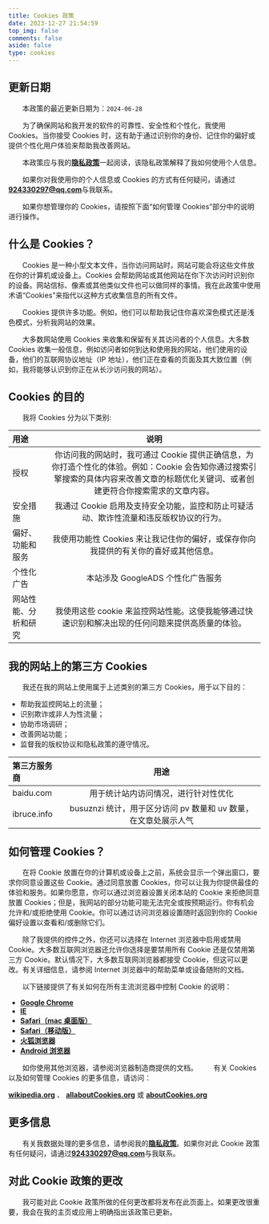 ```yaml
---
title: Cookies 政策
date: 2023-12-27 21:54:59
top_img: false
comments: false
aside: false
type: cookies
---
```


## 更新日期

&emsp;&emsp;本政策的最近更新日期为：`2024-06-28` 

&emsp;&emsp;为了确保网站和我开发的软件的可靠性、安全性和个性化，我使用 Cookies。当你接受 Cookies 时，这有助于通过识别你的身份、记住你的偏好或提供个性化用户体验来帮助我改善网站。

&emsp;&emsp;本政策应与我的[**隐私政策**](/privacy/)一起阅读，该隐私政策解释了我如何使用个人信息。

&emsp;&emsp;如果你对我使用你的个人信息或 Cookies 的方式有任何疑问，请通过[**924330297@qq.com**](mailto:924330297@qq.com)与我联系。

&emsp;&emsp;如果你想管理你的 Cookies，请按照下面“如何管理 Cookies”部分中的说明进行操作。

## 什么是 Cookies？

&emsp;&emsp;Cookies 是一种小型文本文件，当你访问网站时，网站可能会将这些文件放在你的计算机或设备上。Cookies 会帮助网站或其他网站在你下次访问时识别你的设备。网站信标、像素或其他类似文件也可以做同样的事情。我在此政策中使用术语“Cookies”来指代以这种方式收集信息的所有文件。

&emsp;&emsp;Cookies 提供许多功能。例如，他们可以帮助我记住你喜欢深色模式还是浅色模式，分析我网站的效果。

&emsp;&emsp;大多数网站使用 Cookies 来收集和保留有关其访问者的个人信息。大多数 Cookies 收集一般信息，例如访问者如何到达和使用我的网站，他们使用的设备，他们的互联网协议地址（IP 地址），他们正在查看的页面及其大致位置（例如，我将能够认识到你正在从长沙访问我的网站）。

## Cookies 的目的

&emsp;&emsp;我将 Cookies 分为以下类别:

<div class="table-wrap">
  <table>
    <thead>
      <tr>
        <th align="left">用途</th><th align="center">说明</th>
      </tr>
    </thead>
    <tbody>
      <tr>
        <td align="left">授权</td><td align="center">你访问我的网站时，我可通过 Cookie 提供正确信息，为你打造个性化的体验。例如：Cookie 会告知你通过搜索引擎搜索的具体内容来改善文章的标题优化关键词、或者创建更符合你搜索需求的文章内容。</td>
      </tr>
      <tr>
        <td align="left">安全措施</td><td align="center">我通过 Cookie 启用及支持安全功能，监控和防止可疑活动、欺诈性流量和违反版权协议的行为。</td>
      </tr>
      <tr>
        <td align="left">偏好、功能和服务</td><td align="center">我使用功能性 Cookies 来让我记住你的偏好，或保存你向我提供的有关你的喜好或其他信息。</td>
      </tr>
      <tr>
        <td align="left">个性化广告</td><td align="center">本站涉及 GoogleADS 个性化广告服务</td>
      </tr>
      <tr>
        <td align="left">网站性能、分析和研究</td><td align="center">我使用这些 cookie 来监控网站性能。这使我能够通过快速识别和解决出现的任何问题来提供高质量的体验。</td>
      </tr>
    </tbody>
  </table>
</div>

## 我的网站上的第三方 Cookies

&emsp;&emsp;我还在我的网站上使用属于上述类别的第三方 Cookies，用于以下目的：

- 帮助我监控网站上的流量；
- 识别欺诈或非人为性流量；
- 协助市场调研；
- 改善网站功能；
- 监督我的版权协议和隐私政策的遵守情况。

<div class="table-wrap">
  <table>
    <thead>
      <tr>
        <th align="left">第三方服务商</th><th align="center">用途</th>
      </tr>
    </thead>
    <tbody>
      <tr>
        <td align="left">baidu.com</td><td align="center">用于统计站内访问情况，进行针对性优化</td>
      </tr>
      <tr>
        <td align="left">ibruce.info</td><td align="center">busuznzi 统计，用于区分访问 pv 数量和 uv 数量，在文章处展示人气</td>
      </tr>
    </tbody>
  </table>
</div>

## 如何管理 Cookies？

&emsp;&emsp;在将 Cookie 放置在你的计算机或设备上之前，系统会显示一个弹出窗口，要求你同意设置这些 Cookie。通过同意放置 Cookies，你可以让我为你提供最佳的体验和服务。如果你愿意，你可以通过浏览器设置关闭本站的 Cookie 来拒绝同意放置 Cookies；但是，我网站的部分功能可能无法完全或按预期运行。你有机会允许和/或拒绝使用 Cookie。你可以通过访问浏览器设置随时返回到你的 Cookie 偏好设置以查看和/或删除它们。

&emsp;&emsp;除了我提供的控件之外，你还可以选择在 Internet 浏览器中启用或禁用 Cookie。大多数互联网浏览器还允许你选择是要禁用所有 Cookie 还是仅禁用第三方 Cookie。默认情况下，大多数互联网浏览器都接受 Cookie，但这可以更改。有关详细信息，请参阅 Internet 浏览器中的帮助菜单或设备随附的文档。

&emsp;&emsp;以下链接提供了有关如何在所有主流浏览器中控制 Cookie 的说明：

- [**Google Chrome**](https://support.google.com/chrome/answer/95647?hl=en)
- [**IE**](https://support.microsoft.com/en-us/help/260971/description-of-cookies)
- [**Safari（mac 桌面版）**](https://support.apple.com/guide/safari/manage-cookies-and-website-data-sfri11471/mac)
- [**Safari（移动版）**](https://support.apple.com/en-us/HT201265)
- [**火狐浏览器**](https://support.mozilla.org/en-US/kb/Cookies-information-websites-store-on-your-computer)
- [**Android 浏览器**](http://support.google.com/ics/nexus/bin/answer.py?hl=en&answer=2425067)

&emsp;&emsp;如你使用其他浏览器，请参阅浏览器制造商提供的文档。
&emsp;&emsp;有关 Cookies 以及如何管理 Cookies 的更多信息，请访问：

[**wikipedia.org**](https://zh.wikipedia.org/wiki/Cookie) 、 [**allaboutCookies.org**](https://www.allaboutcookies.org/) 或 [**aboutCookies.org**](https://www.aboutcookies.org/)

## 更多信息

&emsp;&emsp;有关我数据处理的更多信息，请参阅我的[**隐私政策**](/privacy/)。如果你对此 Cookie 政策有任何疑问，请通过[**924330297@qq.com**](mailto:924330297@qq.com)与我联系。

## 对此 Cookie 政策的更改

&emsp;&emsp;我可能对此 Cookie 政策所做的任何更改都将发布在此页面上。如果更改很重要，我会在我的主页或应用上明确指出该政策已更新。